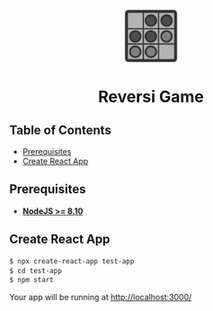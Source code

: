 <div align="center">
  <img alt="Reversi" height="100px" width="100px" src="./src/assets/images/reversi.svg" />
  <h1>Reversi Game</h1>
</div>


## Table of Contents
* [Prerequisites](#prerequisites)
* [Create React App](#create-react-app)

## Prerequisites

- **[NodeJS >= 8.10](https://nodejs.org/en/)**

## Create React App

```bash
$ npx create-react-app test-app
$ cd test-app
$ npm start
```

Your app will be running at [http://localhost:3000/](http://localhost:3000/)